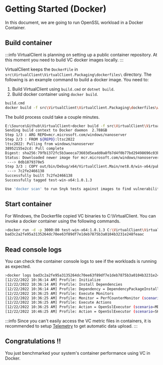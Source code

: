 ﻿# Getting Started (Docker)

In this document, we are going to run OpenSSL workload in a Docker Container.

## Build container
:::info
VirtualClient is planning on setting up a public container repository. At this moment you need to build VC docker images locally.
:::

VirtualClient keeps the `DockerFile` in `src\VirtualClient\VirtualClient.Packaging\dockerfiles\` directory. The following is an example command to build a docker image. You need to:
1. Build VirtualClient using `build.cmd` or `dotnet build`.
2. Build docker container using `docker build`.

```bash
build.cmd
docker build -f src\VirtualClient\VirtualClient.Packaging\dockerfiles\win-x64.dockerfile -t test-win-x64:1.0.1.3 E:\Source\Github\VirtualClient
```

The build process could take a couple minutes.
```bash
E:\Source\Github\VirtualClient>docker build -f src\VirtualClient\VirtualClient.Packaging\dockerfiles\win-x64.dockerfile -t test-win-x64:1.0.1.3 E:\Source\Github\VirtualClient
Sending build context to Docker daemon  2.788GB
Step 1/3 : ARG REPO=mcr.microsoft.com/windows/nanoserver
Step 2/3 : FROM ${REPO}:ltsc2022
ltsc2022: Pulling from windows/nanoserver
38952155e2cd: Pull complete
Digest: sha256:79fb1372fc5b3aeeca73603d5eadd0a8fb7d4f0b77bd29498696c03bb6de1fdf
Status: Downloaded newer image for mcr.microsoft.com/windows/nanoserver:ltsc2022
 ---> 0db1879370e5
Step 3/3 : COPY out/bin/Debug/x64/VirtualClient.Main/net8.0/win-x64/publish/ C:/VirtualClient/
 ---> 7c2fe2466138
Successfully built 7c2fe2466138
Successfully tagged test-win-x64:1.0.1.3

Use 'docker scan' to run Snyk tests against images to find vulnerabilities and learn how to fix them
```

## Start container
For Windows, the Dockerfile copied VC binaries to C:\VirtualClient. You can invoke a docker container using the following commands.

```bash
>docker run -d -p 3000:80 test-win-x64:1.0.1.3 C:\VirtualClient\VirtualClient.exe --profile=PERF-CPU-OPENSSL.json --packages=https://virtualclient.blob.core.windows.net/packages
bad3c2a2fe95a3135264dc70ee63f89df7e1deb7875b3a0104b3231e248feaac
```

## Read console logs
You can check the container console logs to see if the workloads is running as expected.

```bash
>docker logs bad3c2a2fe95a3135264dc70ee63f89df7e1deb7875b3a0104b3231e248feaac
[12/22/2022 10:36:14 AM] Profile: Initialize
[12/22/2022 10:36:14 AM] Profile: Install Dependencies
[12/22/2022 10:36:14 AM] Profile: Dependency = DependencyPackageInstallation (scenario=InstallOpenSSLWorkloadPackage)
[12/22/2022 10:36:25 AM] Profile: Execute Monitors
[12/22/2022 10:36:25 AM] Profile: Monitor = PerfCounterMonitor (scenario=CaptureCounters)
[12/22/2022 10:36:25 AM] Profile: Execute Actions
[12/22/2022 10:36:25 AM] Profile: Action = OpenSslExecutor (scenario=MD5)
[12/22/2022 10:46:25 AM] Profile: Action = OpenSslExecutor (scenario=SHA1)
```

:::info
Since you can't easily access the VC metric files in containers, it is recommended to setup [Telemetry](./0040-telemetry.md) to get automatic data upload.
:::

## Congratulations !!
You just benchmarked your system's container performance using VC in Docker.
